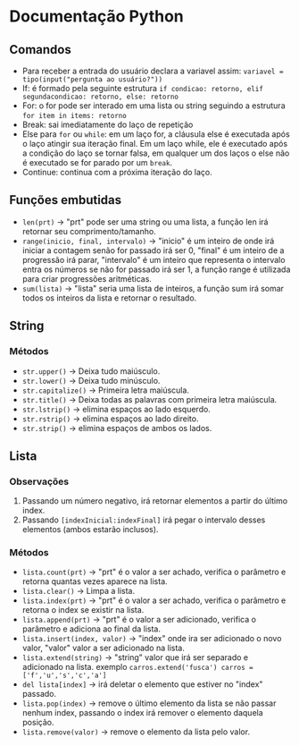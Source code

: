 # Documentação Python

## Comandos
- Para receber a entrada do usuário declara a variavel assim: `variavel = tipo(input("pergunta ao usuário?"))`
- If: é formado pela seguinte estrutura `if condicao: retorno, elif segundacondicao: retorno, else: retorno`
- For: o for pode ser interado em uma lista ou string seguindo a estrutura `for item in items: retorno`
- Break: sai imediatamente do laço de repetição
- Else para `for` ou `while`: em um laço for, a cláusula else é executada após o laço atingir sua iteração final. Em um laço while, ele é executado após a condição do laço se tornar falsa, em qualquer um dos laços o else não é executado se for parado por um `break`.
- Continue: continua com a próxima iteração do laço.

## Funções embutidas

- `len(prt)` -> "prt" pode ser uma string ou uma lista, a função len irá retornar seu comprimento/tamanho.
- `range(inicio, final, intervalo)` -> "inicio" é um inteiro de onde irá iniciar a contagem senão for passado irá ser 0, "final" é um inteiro de a progressão irá parar, "intervalo" é um inteiro que representa o intervalo entra os números se não for passado irá ser 1, a função range é utilizada para criar progressões aritméticas.
- `sum(lista)` -> "lista" seria uma lista de inteiros, a função sum irá somar todos os inteiros da lista e retornar o resultado. 

## String

### Métodos
- `str.upper()` -> Deixa tudo maiúsculo.
- `str.lower()` -> Deixa tudo minúsculo.
- `str.capitalize()` -> Primeira letra maiúscula.
- `str.title()` -> Deixa todas as palavras com primeira letra maiúscula.
- `str.lstrip()` -> elimina espaços ao lado esquerdo.
- `str.rstrip()` -> elimina espaços ao lado direito.
- `str.strip()` -> elimina espaços de ambos os lados.

## Lista

### Observações

1. Passando um número negativo, irá retornar elementos a partir do último index.
2. Passando `[indexInicial:indexFinal]` irá pegar o intervalo desses elementos (ambos estarão inclusos).

### Métodos

- `lista.count(prt)` -> "prt" é o valor a ser achado, verifica o parâmetro e retorna quantas vezes aparece na lista.
- `lista.clear()` -> Limpa a lista.
- `lista.index(prt)` -> "prt" é o valor a ser achado, verifica o parâmetro e retorna o index se existir na lista.
- `lista.append(prt)` -> "prt" é o valor a ser adicionado, verifica o parâmetro e adiciona ao final da lista.
- `lista.insert(index, valor)` -> "index" onde ira ser adicionado o novo valor, "valor" valor a ser adicionado na lista.
- `lista.extend(string)` -> "string" valor que irá ser separado e adicionado na lista. exemplo `carros.extend('fusca') carros = ['f','u','s','c','a']`
- `del lista[index]` -> irá deletar o elemento que estiver no "index" passado.
- `lista.pop(index)` -> remove o último elemento da lista se não passar nenhum index, passando o index irá remover o elemento daquela posição.
- `lista.remove(valor)` -> remove o elemento da lista pelo valor.
  
